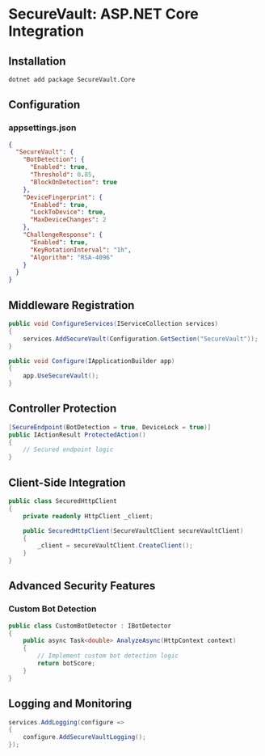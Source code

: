 # SecureVault: ASP.NET Core Integration

## Installation

```bash
dotnet add package SecureVault.Core
```

## Configuration

### appsettings.json
```json
{
  "SecureVault": {
    "BotDetection": {
      "Enabled": true,
      "Threshold": 0.85,
      "BlockOnDetection": true
    },
    "DeviceFingerprint": {
      "Enabled": true,
      "LockToDevice": true,
      "MaxDeviceChanges": 2
    },
    "ChallengeResponse": {
      "Enabled": true,
      "KeyRotationInterval": "1h",
      "Algorithm": "RSA-4096"
    }
  }
}
```

## Middleware Registration

```csharp
public void ConfigureServices(IServiceCollection services)
{
    services.AddSecureVault(Configuration.GetSection("SecureVault"));
}

public void Configure(IApplicationBuilder app)
{
    app.UseSecureVault();
}
```

## Controller Protection

```csharp
[SecureEndpoint(BotDetection = true, DeviceLock = true)]
public IActionResult ProtectedAction()
{
    // Secured endpoint logic
}
```

## Client-Side Integration

```csharp
public class SecuredHttpClient
{
    private readonly HttpClient _client;

    public SecuredHttpClient(SecureVaultClient secureVaultClient)
    {
        _client = secureVaultClient.CreateClient();
    }
}
```

## Advanced Security Features

### Custom Bot Detection
```csharp
public class CustomBotDetector : IBotDetector
{
    public async Task<double> AnalyzeAsync(HttpContext context)
    {
        // Implement custom bot detection logic
        return botScore;
    }
}
```

## Logging and Monitoring
```csharp
services.AddLogging(configure => 
{
    configure.AddSecureVaultLogging();
});
```